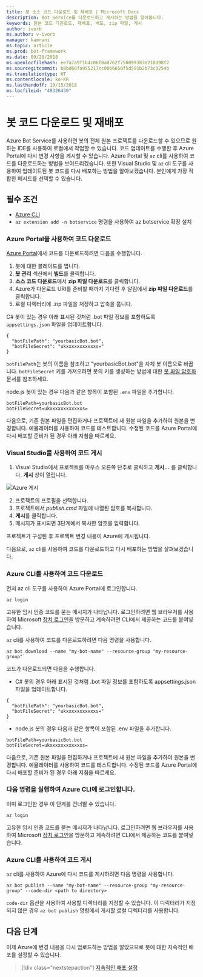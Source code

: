 ```yaml
---
title: 봇 소스 코드 다운로드 및 재배포 | Microsoft Docs
description: Bot Service를 다운로드하고 게시하는 방법을 알아봅니다.
keywords: 원본 코드 다운로드, 재배포, 배포, zip 파일, 게시
author: ivorb
ms.author: v-ivorb
manager: kamrani
ms.topic: article
ms.prod: bot-framework
ms.date: 09/26/2018
ms.openlocfilehash: ee7a7a9f1b4c06f8ad762f750099383e218d98f2
ms.sourcegitcommit: b8bd66fa955217cc00b6650f5d591b2b73c3254b
ms.translationtype: HT
ms.contentlocale: ko-KR
ms.lasthandoff: 10/15/2018
ms.locfileid: "49326430"
---
```

# <a name="download-and-redeploy-bot-code"></a>봇 코드 다운로드 및 재배포
Azure Bot Service를 사용하면 봇의 전체 원본 프로젝트를 다운로드할 수 있으므로 원하는 IDE를 사용하여 로컬에서 작업할 수 있습니다. 코드 업데이트를 수행한 후 Azure Portal에 다시 변경 사항을 게시할 수 있습니다. Azure Portal 및 `az` cli를 사용하여 코드를 다운로드하는 방법을 보여드리겠습니다. 또한 Visual Studio 및 `az` cli 도구를 사용하여 업데이트된 봇 코드를 다시 배포하는 방법을 알아보겠습니다. 본인에게 가장 적합한 메서드를 선택할 수 있습니다.

## <a name="prerequisites"></a>필수 조건
- [Azure CLI](https://docs.microsoft.com/en-us/cli/azure/?view=azure-cli-latest)
- `az extension add -n botservice` 명령을 사용하여 az botservice 확장 설치

### <a name="download-code-using-the-azure-portal"></a>Azure Portal을 사용하여 코드 다운로드
[Azure Portal](https://portal.azure.com)에서 코드를 다운로드하려면 다음을 수행합니다.
1. 봇에 대한 블레이드를 엽니다.
1. **봇 관리** 섹션에서 **빌드**를 클릭합니다.
1. **소스 코드 다운로드**에서 **zip 파일 다운로드**를 클릭합니다.
1. Azure가 다운로드 URI를 준비할 때까지 기다린 후 알림에서 **zip 파일 다운로드**를 클릭합니다.
1. 로컬 디렉터리에 .zip 파일을 저장하고 압축을 풉니다.

C# 봇이 있는 경우 아래 표시된 것처럼 .bot 파일 정보를 포함하도록 `appsettings.json` 파일을 업데이트합니다.

```
{
  "botFilePath": "yourbasicBot.bot",
  "botFileSecret": "ukxxxxxxxxxxxs="
}
```
`botFilePath`는 봇의 이름을 참조하고 "yourbasicBot.bot"을 자체 봇 이름으로 바꿉니다. `botFileSecret` 키를 가져오려면 봇의 키를 생성하는 방법에 대한 [봇 파일 암호화](https://aka.ms/bot-file-encryption) 문서를 참조하세요.


node.js 봇이 있는 경우 다음과 같은 항목이 포함된 `.env` 파일을 추가합니다.
```
botFilePath=yourbasicBot.bot
botFileSecret=ukxxxxxxxxxxxxs=
```

다음으로, 기존 원본 파일을 편집하거나 프로젝트에 새 원본 파일을 추가하여 원본을 변경합니다. 에뮬레이터를 사용하여 코드를 테스트합니다. 수정된 코드를 Azure Portal에 다시 배포할 준비가 된 경우 아래 지침을 따르세요.

### <a name="publish-code-using-visual-studio"></a>Visual Studio를 사용하여 코드 게시
1. Visual Studio에서 프로젝트를 마우스 오른쪽 단추로 클릭하고 **게시...** 를 클릭합니다. **게시** 창이 열립니다.

![Azure 게시](~/media/azure-bot-build/azure-csharp-publish.png)

2. 프로젝트의 프로필을 선택합니다.
3. 프로젝트에서 _publish.cmd_ 파일에 나열된 암호를 복사합니다.
4. **게시**를 클릭합니다.
5. 메시지가 표시되면 3단계에서 복사한 암호를 입력합니다.   

프로젝트가 구성된 후 프로젝트 변경 내용이 Azure에 게시됩니다. 

다음으로, `az` cli를 사용하여 코드를 다운로드하고 다시 배포하는 방법을 살펴보겠습니다.

### <a name="download-code-using-azure-cli"></a>Azure CLI를 사용하여 코드 다운로드

먼저 az cli 도구를 사용하여 Azure Portal에 로그인합니다.

```azcli
az login
```

고유한 임시 인증 코드를 묻는 메시지가 나타납니다. 로그인하려면 웹 브라우저를 사용하여 Microsoft [장치 로그인](https://microsoft.com/devicelogin)을 방문하고 계속하려면 CLI에서 제공하는 코드를 붙여넣습니다.

`az` cli를 사용하여 코드를 다운로드하려면 다음 명령을 사용합니다.
```azcli
az bot download --name "my-bot-name" --resource-group "my-resource-group"`
```
코드가 다운로드되면 다음을 수행합니다.
- C# 봇의 경우 아래 표시된 것처럼 .bot 파일 정보를 포함하도록 appsettings.json 파일을 업데이트합니다.

```
{
  "botFilePath": "yourbasicBot.bot",
  "botFileSecret": "ukxxxxxxxxxxxs="
}
```

- node.js 봇의 경우 다음과 같은 항목이 포함된 .env 파일을 추가합니다.

```
botFilePath=yourbasicBot.bot
botFileSecret=ukxxxxxxxxxxxxs=
```

다음으로, 기존 원본 파일을 편집하거나 프로젝트에 새 원본 파일을 추가하여 원본을 변경합니다. 에뮬레이터를 사용하여 코드를 테스트합니다. 수정된 코드를 Azure Portal에 다시 배포할 준비가 된 경우 아래 지침을 따르세요.

### <a name="login-to-azure-cli-by-running-the-following-command"></a>다음 명령을 실행하여 Azure CLI에 로그인합니다.
이미 로그인한 경우 이 단계를 건너뛸 수 있습니다.

```azcli
az login
```
고유한 임시 인증 코드를 묻는 메시지가 나타납니다. 로그인하려면 웹 브라우저를 사용하여 Microsoft [장치 로그인](https://microsoft.com/devicelogin)을 방문하고 계속하려면 CLI에서 제공하는 코드를 붙여넣습니다.

### <a name="publish-code-using-azure-cli"></a>Azure CLI를 사용하여 코드 게시
`az` cli를 사용하여 Azure에 다시 코드를 게시하려면 다음 명령을 사용합니다.
```azcli
az bot publish --name "my-bot-name" --resource-group "my-resource-group" --code-dir <path to directory> 
```

`code-dir` 옵션을 사용하여 사용할 디렉터리를 지정할 수 있습니다. 이 디릭터리가 지정되지 않은 경우 `az bot publish` 명령에서 게시할 로컬 디렉터리를 사용합니다.

## <a name="next-steps"></a>다음 단계
이제 Azure에 변경 내용을 다시 업로드하는 방법을 알았으므로 봇에 대한 지속적인 배포를 설정할 수 있습니다.

> [!div class="nextstepaction"]
> [지속적인 배포 설정](bot-service-build-continuous-deployment.md)
